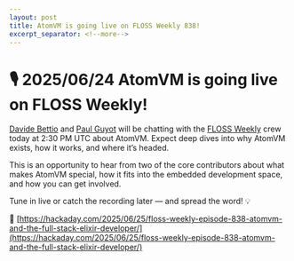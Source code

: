 ```yaml
---
layout: post
title: AtomVM is going live on FLOSS Weekly 838!
excerpt_separator: <!--more-->
---
```


# 🎙 2025/06/24 AtomVM is going live on FLOSS Weekly!

[Davide Bettio](https://uninstall.it/) and [Paul Guyot](https://github.com/pguyot) will be chatting with the [FLOSS Weekly](http://hackaday.com/floss) crew today at 2:30 PM UTC about AtomVM. Expect deep dives into why AtomVM exists, how it works, and where it’s headed.

This is an opportunity to hear from two of the core contributors about what makes AtomVM special, how it fits into the embedded development space, and how you can get involved.

Tune in live or catch the recording later — and spread the word! 💡

🔗 [https://hackaday.com/2025/06/25/floss-weekly-episode-838-atomvm-and-the-full-stack-elixir-developer/](https://hackaday.com/2025/06/25/floss-weekly-episode-838-atomvm-and-the-full-stack-elixir-developer/)

